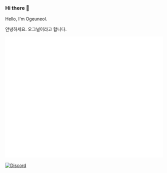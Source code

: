 ### Hi there 👋

Hello, I'm Ogeuneol.

안녕하세요. 오그널이라고 합니다.

![Metrics](/github-metrics.svg)

[![Discord](https://discord-profile.fern.moe/discord/180889709029883905)](https://discordapp.com/users/180889709029883905)
